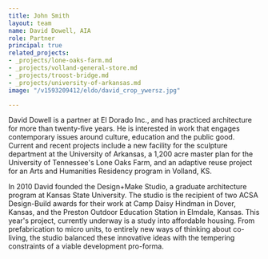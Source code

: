 ```yaml
---
title: John Smith
layout: team
name: David Dowell, AIA
role: Partner
principal: true
related_projects:
- _projects/lone-oaks-farm.md
- _projects/volland-general-store.md
- _projects/troost-bridge.md
- _projects/university-of-arkansas.md
image: "/v1593209412/eldo/david_crop_ywersz.jpg"

---
```

David Dowell is a partner at El Dorado Inc., and has practiced architecture for more than twenty-five years. He is interested in work that engages contemporary issues around culture, education and the public good. Current and recent projects include a new facility for the sculpture department at the University of Arkansas, a 1,200 acre master plan for the University of Tennessee's Lone Oaks Farm, and an adaptive reuse project for an Arts and Humanities  Residency program in Volland, KS.

In 2010 David founded the Design+Make Studio, a graduate architecture program at Kansas State University. The studio is the recipient of two ACSA Design-Build awards for their work at Camp Daisy Hindman in Dover, Kansas, and the Preston Outdoor Education Station in Elmdale, Kansas. This year's project, currently underway is a study into affordable housing. From prefabrication to micro units, to entirely new ways of thinking about co-living, the studio balanced these innovative ideas with the tempering constraints of a viable development pro-forma.